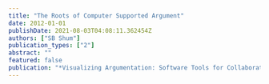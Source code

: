 ```yaml
---
title: "The Roots of Computer Supported Argument"
date: 2012-01-01
publishDate: 2021-08-03T04:08:11.362454Z
authors: ["SB Shum"]
publication_types: ["2"]
abstract: ""
featured: false
publication: "*Visualizing Argumentation: Software Tools for Collaborative and Educational …*"
---
```


